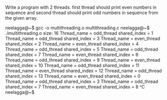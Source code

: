 
Write a program with 2 threads. 
first thread should print even numbers in sequence and 
second thread should print odd numbers in sequence
from the given array. 


neelagga@~$ gcc -o multithreading.o multithreading.c 
neelagga@~$ ./multithreading.o
size: 16
Thread_name = odd_thread shared_index = 1
Thread_name = odd_thread shared_index = 3
Thread_name = even_thread shared_index = 2
Thread_name = even_thread shared_index = 4
Thread_name = odd_thread shared_index = 5
Thread_name = odd_thread shared_index = 7
Thread_name = even_thread shared_index = 6
Thread_name = odd_thread shared_index = 9
Thread_name = even_thread shared_index = 10
Thread_name = odd_thread shared_index = 11
Thread_name = even_thread shared_index = 12
Thread_name = odd_thread shared_index = 13
Thread_name = even_thread shared_index = 0
Thread_name = odd_thread shared_index = 3
Thread_name = odd_thread shared_index = 7
Thread_name = even_thread shared_index = 8
^C
neelagga@~$
